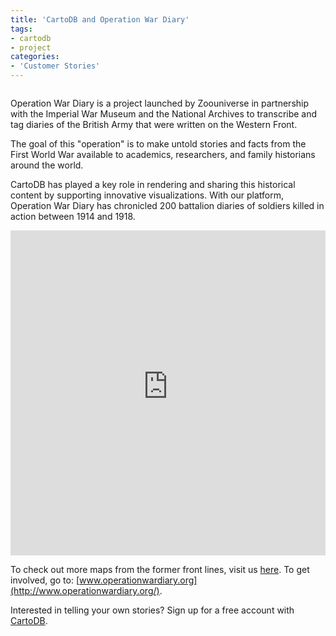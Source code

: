```yaml
---
title: 'CartoDB and Operation War Diary'
tags:
- cartodb
- project
categories:
- 'Customer Stories'
---
```


<div class="wrap"><p><a href="http://www.operationwardiary.org/" class="wrap-border"><img src="/img/posts/2014-08-05-war-diary/wardiary.png" alt=""></a></p></div>

Operation War Diary is a project launched by Zoouniverse in partnership with the Imperial War Museum and the National Archives to transcribe and tag diaries of the British Army that were written on the Western Front.

<!--more-->

The goal of this "operation" is to make untold stories and facts from the First World War available to academics, researchers, and family historians around the world.

CartoDB has played a key role in rendering and sharing this historical content by supporting innovative visualizations. With our platform, Operation War Diary has chronicled 200 battalion diaries of soldiers killed in action between 1914 and 1918.

<iframe width='100%' height='520' frameborder='0' src='http://the-zooniverse.cartodb.com/viz/a7f05f26-cae6-11e3-accc-0e230854a1cb/embed_map?title=true&description=true&search=false&shareable=true&cartodb_logo=true&layer_selector=false&legends=false&scrollwheel=true&fullscreen=true&sublayer_options=1&sql=SELECT%20*%20FROM%20casualties%20WHERE%20label%20ILIKE%20%27%25killed%25%27&sw_lat=49.0810623643205&sw_lon=-1.4556884765625&ne_lat=51.330611637698325&ne_lon=7.4652099609375' allowfullscreen webkitallowfullscreen mozallowfullscreen oallowfullscreen msallowfullscreen></iframe>


To check out more maps from the former front lines, visit us [here](https://the-zooniverse.cartodb.com/). To get involved, go to: [www.operationwardiary.org](http://www.operationwardiary.org/). 

Interested in telling your own stories? Sign up for a free account with [CartoDB](http://cartodb.com/). 
